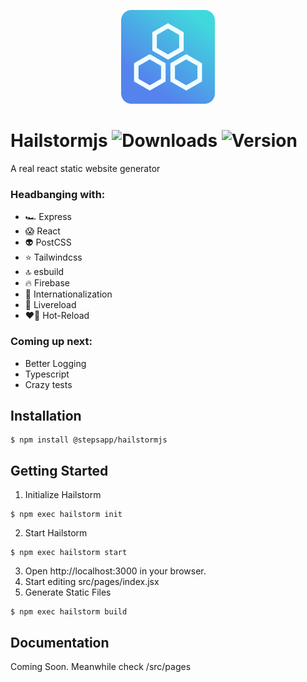 <p align="center">
  <img width="150" height="150" src="./docs/images/hailstorm.png">
</p>

# Hailstormjs ![Downloads](https://img.shields.io/npm/dm/@stepsapp//hailstormjs) ![Version](https://img.shields.io/npm/v/@stepsapp/hailstormjs)

A real react static website generator

### Headbanging with:

-   🏎 Express
-   😱 React
-   👽 PostCSS
-   ⭐️ Tailwindcss
-   🔝 esbuild
-   🔥 Firebase
-   🙊 Internationalization
-   📡 Livereload
-   ❤️‍🔥 Hot-Reload

### Coming up next:

-   Better Logging
-   Typescript
-   Crazy tests

## Installation

```
$ npm install @stepsapp/hailstormjs
```

## Getting Started

1. Initialize Hailstorm

```
$ npm exec hailstorm init
```

2. Start Hailstorm

```
$ npm exec hailstorm start
```

3. Open http://localhost:3000 in your browser.
4. Start editing src/pages/index.jsx
5. Generate Static Files

```
$ npm exec hailstorm build
```

## Documentation
Coming Soon. Meanwhile check /src/pages
